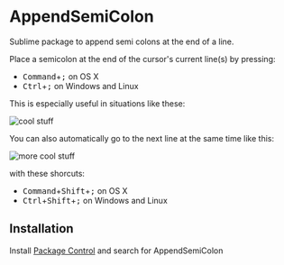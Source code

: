 # AppendSemiColon
Sublime package to append semi colons at the end of a line.

Place a semicolon at the end of the cursor's current line(s) by pressing:
+ <kbd>Command</kbd>+<kbd>;</kbd> on OS X
+ <kbd>Ctrl</kbd>+<kbd>;</kbd> on Windows and Linux

This is especially useful in situations like these:

![cool stuff](http://zippy.gfycat.com/DisfiguredParchedAfricanwilddog.gif)

You can also automatically go to the next line at the same time like this:

![more cool stuff](http://i.imgur.com/66mhs6h.gif)

with these shorcuts:
+ <kbd>Command</kbd>+<kbd>Shift</kbd>+<kbd>;</kbd> on OS X
+ <kbd>Ctrl</kbd>+<kbd>Shift</kbd>+<kbd>;</kbd> on Windows and Linux

## Installation

Install [Package Control](https://packagecontrol.io/installation) and search for AppendSemiColon
